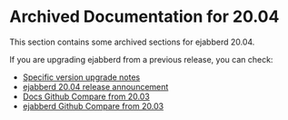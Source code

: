 # Archived Documentation for 20.04

This section contains some archived sections for ejabberd 20.04.

If you are upgrading ejabberd from a previous release, you can check:

* [Specific version upgrade notes](../../admin/upgrade/index.md#specific-version-upgrade-notes)
* [ejabberd 20.04 release announcement](https://www.process-one.net/blog/ejabberd-20-04/)
* [Docs Github Compare from 20.03](https://github.com/processone/docs.ejabberd.im/compare/20.03..20.04)
* [ejabberd Github Compare from 20.03](https://github.com/processone/ejabberd/compare/20.03..20.04)
